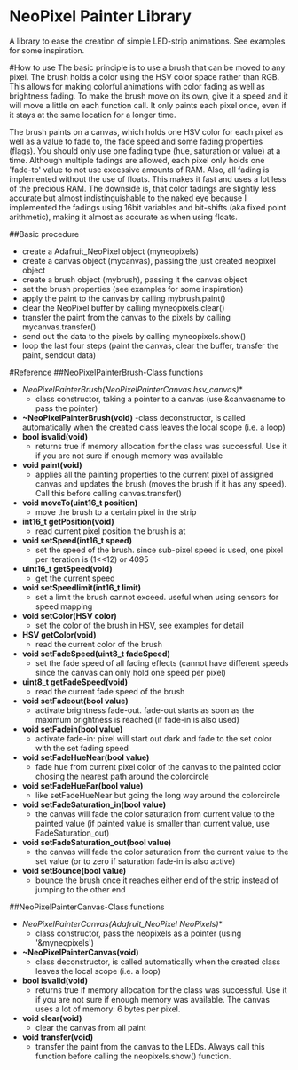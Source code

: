 # NeoPixel Painter Library
A library to ease the creation of simple LED-strip animations. See examples for some inspiration.

#How to use
The basic principle is to use a brush that can be moved to any pixel. The brush holds a color using the HSV color space
rather than RGB. This allows for making colorful animations with color fading as well as brightness fading. 
To make the brush move on its own, give it a speed and it will move a little on each function call. 
It only paints each pixel once, even if it stays at the same location for a longer time.

The brush paints on a canvas, which holds one HSV color for each pixel as well as a value to fade to, the fade speed and some fading properties (flags).
You should only use one fading type (hue, saturation or value) at a time. Although multiple fadings are allowed, each pixel only 
holds one 'fade-to' value to not use excessive amounts of RAM.
Also, all fading is implemented without the use of floats. This makes it fast and uses a lot less of the precious RAM. 
The downside is, that color fadings are slightly less accurate but almost indistinguishable to the naked eye because I
implemented the fadings using 16bit variables and bit-shifts (aka fixed point arithmetic), making it almost as accurate as when using floats.

##Basic procedure
- create a Adafruit_NeoPixel object (myneopixels)
- create a canvas object (mycanvas), passing the just created neopixel object
- create a brush object (mybrush), passing it the canvas object
- set the brush properties (see examples for some inspiration)
- apply the paint to the canvas by calling mybrush.paint()
- clear the NeoPixel buffer by calling myneopixels.clear()
- transfer the paint from the canvas to the pixels by calling mycanvas.transfer()
- send out the data to the pixels by calling myneopixels.show()
- loop the last four steps (paint the canvas, clear the buffer, transfer the paint, sendout data)



#Reference
##NeoPixelPainterBrush-Class functions
- **NeoPixelPainterBrush(NeoPixelPainterCanvas* hsv_canvas)** 
  - class constructor, taking a pointer to a canvas (use &canvasname to pass the pointer)
- **~NeoPixelPainterBrush(void)** 
  -class deconstructor, is called automatically when the created class leaves the local scope (i.e. a loop)
- **bool isvalid(void)** 
  - returns true if memory allocation for the class was successful. Use it if you are not sure if enough memory was available
- **void paint(void)**
  - applies all the painting properties to the current pixel of assigned canvas and updates the brush (moves the brush if it has any speed). Call this before calling canvas.transfer()
- **void moveTo(uint16_t position)**
  - move the brush to a certain pixel in the strip
- **int16_t getPosition(void)** 
  - read current pixel position the brush is at
- **void setSpeed(int16_t speed)** 
  - set the speed of the brush. since sub-pixel speed is used, one pixel per iteration is (1<<12) or 4095
- **uint16_t getSpeed(void)** 
  - get the current speed 
- **void setSpeedlimit(int16_t limit)** 
  - set a limit the brush cannot exceed. useful when using sensors for speed mapping
- **void setColor(HSV color)** 
  - set the color of the brush in HSV, see examples for detail
- **HSV getColor(void)** 
  - read the current color of the brush
- **void setFadeSpeed(uint8_t fadeSpeed)**
  - set the fade speed of all fading effects (cannot have different speeds since the canvas can only hold one speed per pixel)
- **uint8_t getFadeSpeed(void)**
  - read the current fade speed of the brush
- **void setFadeout(bool value)**
  - activate brightness fade-out. fade-out starts as soon as the maximum brightness is reached (if fade-in is also used)
- **void setFadein(bool value)**
  - activate fade-in: pixel will start out dark and fade to the set color with the set fading speed
- **void setFadeHueNear(bool value)**
  - fade hue from current pixel color of the canvas to the painted color chosing the nearest path around the colorcircle
- **void setFadeHueFar(bool value)**
  - like setFadeHueNear but going the long way around the colorcircle
- **void setFadeSaturation_in(bool value)**
  - the canvas will fade the color saturation from current value to the painted value (if painted value is smaller than current value, use FadeSaturation_out)
- **void setFadeSaturation_out(bool value)**
  - the canvas will fade the color saturation from the current value to the set value (or to zero if saturation fade-in is also active)
- **void setBounce(bool value)**
  - bounce the brush once it reaches either end of the strip instead of jumping to the other end

##NeoPixelPainterCanvas-Class functions
- **NeoPixelPainterCanvas(Adafruit_NeoPixel* NeoPixels)**
  - class constructor, pass the neopixels as a pointer (using '&myneopixels')
- **~NeoPixelPainterCanvas(void)**
  - class deconstructor, is called automatically when the created class leaves the local scope (i.e. a loop)
- **bool isvalid(void)**
  - returns true if memory allocation for the class was successful. Use it if you are not sure if enough memory was available. The canvas uses a lot of memory: 6 bytes per pixel.
- **void clear(void)**
  - clear the canvas from all paint
- **void transfer(void)**
  - transfer the paint from the canvas to the LEDs. Always call this function before calling the neopixels.show() function.